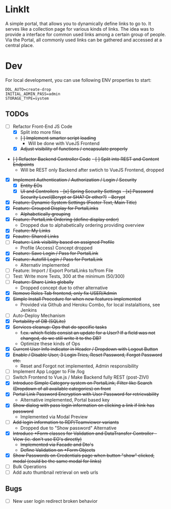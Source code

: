 # LinkIt

A simple portal, that allows you to dynamically
define links to go to. It serves like a collection
page for various kinds of links. The idea was to 
provide a interface for common used links among a 
certain group of people. Via the Portal, all
commonly used links can be gathered and accessed at
a central place.

# Dev
For local development, you can use following ENV properties to start:
```
DDL_AUTO=create-drop
INITIAL_ADMIN_PASS=admin
STORAGE_TYPE=system
```

## TODOs
 
- [ ] Refactor Front-End JS Code
  - [x] Split into more files
  - ~~[ ] Implement smarter script loading~~
    - Will be done with VueJS Frontend
  - [x] ~~Adjust visibility of functions / encapsulate properly~~
- ~~[ ] Refactor Backend Controller Code~~
  ~~- [ ] Split into REST and Content Endpoints~~
    - Will be REST only Backend after swtich to VueJS Frontend, dropped
- [x] ~~Implement Authentication / Authorization / Login / Security~~
  - [x] ~~Entity EOs~~
  - [x] ~~UI and Controllers~~
  ~~- [x] Spring Security Settings~~
  ~~- [x] Password Security Level(Bcrypt or SHA? Or other?)~~
    ~~- Bcrypt~~
- [x] ~~Feature: Dynamic System Settings (Footer Text, Main Title)~~
- [x] ~~Feature: Grouped Display for PortalLinks~~
  - ~~Alphabetically grouping~~
- [x] ~~Feature: PortalLink Ordering (define display order)~~
  - Dropped due to alphabetically ordering providing overview
- [x] F~~eature: My Links~~
- [x] ~~Feautre: Shared Links~~
- [ ] ~~Feature: Link visibility based on assigned Profile~~
  - Profile (Access) Concept dropped
- [x] ~~Feature: Save Login / Pass for PortalLink~~
- [x] ~~Feature: Autofill Login / Pass for PortalLink~~
  - Alternativ implemented
- [ ] Feature: Import / Export PortalLinks to/from File
- [ ] Test: Write more Tests, 300 at the minimum (50/300)
- [ ] ~~Feature: Share Links globally~~
  - Dropped concept due to other alternative
- [x] ~~Remove Roles Tab frontend, only fix USER/Admin~~
- [x] ~~Simple Install Procedure for when new features implemented~~
  - Provided via Github and Heroku Combo, for local instalaltions, see Jenkins
- [ ] Auto-Deploy Mechanism
- [x] ~~Portability of DB (SQLite)~~
- [x] ~~Services cleanup: Ops that do specific tasks~~
  - ~~f.ex. which fields consist an update for a User? If a field was not changed, do we still write it to the DB?~~
  - Optimize these kinds of Ops
- [x] ~~Current User Info indicator in Header / Dropdown with Logout Button~~
- [x] ~~Enable / Disable User, 3 Login Tries, Reset Password, Forgot Password etc.~~
  - Reset and Forgot not implemented, Admin responsibility
- [ ] Implement App Logger to File /log
- [ ] Switch Frontend to Vue.js / Make Backend fully REST (post-ZIVI)
- [x] ~~Introduce Simple Category system on PortalLink, Filter like Search (Dropdown of all available categories) on front~~
- [x] ~~Portal Link Password Encryption with User Password for retrievability~~
  - Alternative implemented, Portal based key
- [x] ~~Show dialog with pass login information on clicking a link if link has password~~
  - Implemented via Modal Preview
- [ ] ~~Add login information to RDP/Teamviewer variants~~
  - Dropped due to "Show password" Alternative
- [x] ~~Introduce *Form  classes for Validation and DataTransfer Controller - View (ie. don't use EO's directly)~~
  - ~~Implemented via Facade and Dto's~~
  - ~~Define Validation on *Form Objects~~
- [x] ~~Show Passwords on Credentials page when button "show" clicked, modal (could be the same modal for links)~~
- [ ] Bulk Operations
- [ ] Add auto thumbnail retrieval on web urls

## Bugs
- [ ] New user login redirect broken behavior